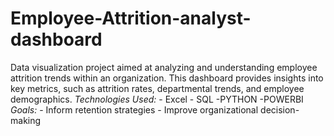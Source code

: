 # Employee-Attrition-analyst-dashboard
Data visualization project aimed at analyzing and understanding employee attrition trends within an organization. This dashboard provides insights into key metrics, such as attrition rates, departmental trends, and employee demographics. 
*Technologies Used:*  - Excel 
                      - SQL
                      -PYTHON
                      -POWERBI
*Goals:* - Inform retention strategies - Improve organizational decision-making
